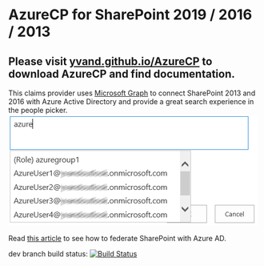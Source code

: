 # AzureCP for SharePoint 2019 / 2016 / 2013

## Please visit [yvand.github.io/AzureCP](https://yvand.github.io/AzureCP/) to download AzureCP and find documentation.

This claims provider uses [Microsoft Graph](https://developer.microsoft.com/en-us/graph/) to connect SharePoint 2013 and 2016 with Azure Active Directory and provide a great search experience in the people picker.  
![People picker with AzureCP](https://github.com/Yvand/AzureCP/raw/gh-pages/assets/people%20picker%20AzureCP_2.png)

Read [this article](https://docs.microsoft.com/en-us/office365/enterprise/using-azure-ad-for-sharepoint-server-authentication) to see how to federate SharePoint with Azure AD.

dev branch build status: [![Build Status](https://dev.azure.com/YvanDev/AzureCP/_apis/build/status/Compile?branchName=dev)](https://dev.azure.com/YvanDev/AzureCP/_build/latest?definitionId=5&branchName=dev)
